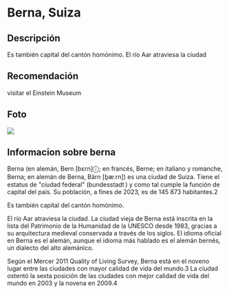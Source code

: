 # Berna, Suiza

## Descripción
Es también capital del cantón homónimo. El río Aar atraviesa la ciudad

## Recomendación
visitar el Einstein Museum

## Foto
![](https://upload.wikimedia.org/wikipedia/commons/4/45/Bundeshaus_Bern_2009%2C_Flooffy.jpg)

## Informacion sobre berna
Berna (en alemán, Bern [bɛrn]ⓘ; en francés, Berne; en italiano y romanche, Berna; en alemán de Berna, Bärn [b̥æːrn]) es una ciudad de Suiza. Tiene el estatus de "ciudad federal" (bundesstadt ) y como tal cumple la función de capital del país. Su población, a fines de 2023, es de 145 873 habitantes.2​

Es también capital del cantón homónimo.

El río Aar atraviesa la ciudad. La ciudad vieja de Berna está inscrita en la lista del Patrimonio de la Humanidad de la UNESCO desde 1983, gracias a su arquitectura medieval conservada a través de los siglos. El idioma oficial en Berna es el alemán, aunque el idioma más hablado es el alemán bernés, un dialecto del alto alemánico.

Según el Mercer 2011 Quality of Living Survey, Berna está en el noveno lugar entre las ciudades con mayor calidad de vida del mundo.3​ La ciudad ostentó la sexta posición de las ciudades con mejor calidad de vida del mundo en 2003 y la novena en 2009.4​
